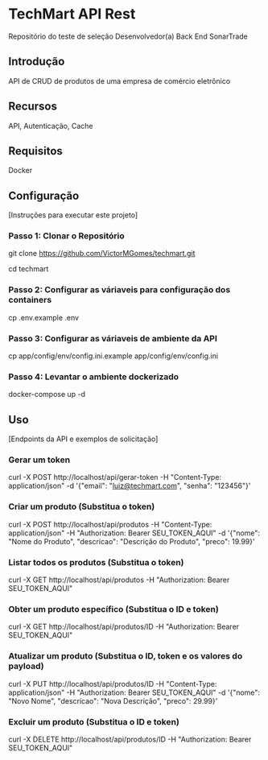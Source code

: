 # TechMart API Rest

Repositório do teste de seleção Desenvolvedor(a) Back End SonarTrade

## Introdução

API de CRUD de produtos de uma empresa de comércio eletrônico

## Recursos

API, Autenticação, Cache

## Requisitos

Docker

## Configuração

[Instruções para executar este projeto]

### Passo 1: Clonar o Repositório
git clone https://github.com/VictorMGomes/techmart.git

cd techmart

### Passo 2: Configurar as váriaveis para configuração dos containers
cp .env.example .env

### Passo 3: Configurar as váriaveis de ambiente da API
cp app/config/env/config.ini.example app/config/env/config.ini

### Passo 4: Levantar o ambiente dockerizado
docker-compose up -d

## Uso
[Endpoints da API e exemplos de solicitação]

### Gerar um token
curl -X POST http://localhost/api/gerar-token -H "Content-Type: application/json" -d '{"email": "luiz@techmart.com", "senha": "123456"}'

### Criar um produto (Substitua o token)
curl -X POST http://localhost/api/produtos -H "Content-Type: application/json" -H "Authorization: Bearer SEU_TOKEN_AQUI" -d '{"nome": "Nome do Produto", "descricao": "Descrição do Produto", "preco": 19.99}'

### Listar todos os produtos (Substitua o token)
curl -X GET http://localhost/api/produtos -H "Authorization: Bearer SEU_TOKEN_AQUI"

### Obter um produto específico (Substitua o ID e token)
curl -X GET http://localhost/api/produtos/ID -H "Authorization: Bearer SEU_TOKEN_AQUI"

### Atualizar um produto (Substitua o ID, token e os valores do payload)
curl -X PUT http://localhost/api/produtos/ID -H "Content-Type: application/json" -H "Authorization: Bearer SEU_TOKEN_AQUI" -d '{"nome": "Novo Nome", "descricao": "Nova Descrição", "preco": 29.99}'

### Excluir um produto (Substitua o ID e token)
curl -X DELETE http://localhost/api/produtos/ID -H "Authorization: Bearer SEU_TOKEN_AQUI"

